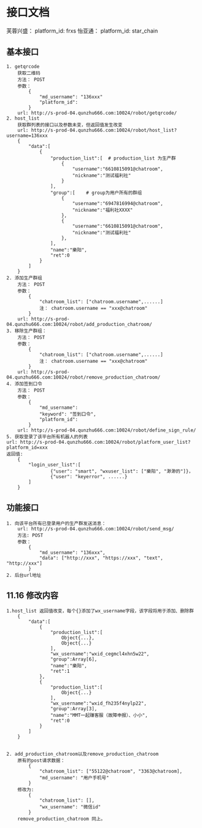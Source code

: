 # 接口文档

芙蓉兴盛： 
    platform_id: frxs
怡亚通：
    platform_id: star_chain
## 基本接口

    1. getqrcode
        获取二维码
        方法： POST
        参数： 
            {
                "md_username": "136xxx"
                "platform_id":
            }
        url: http://s-prod-04.qunzhu666.com:10024/robot/getqrcode/
    2. host_list
        获取群列表的接口以及参数未变，但返回值发生改变
        url: http://s-prod-04.qunzhu666.com:10024/robot/host_list?username=136xxx
        {
            "data":[
                {
                    "production_list":[  # production_list 为生产群
                        {
                            "username":"6610815091@chatroom",
                            "nickname":"测试福利社"
                        }
                    ],
                    "group":[    # group为用户所有的群组
                        {
                            "username":"6947816994@chatroom",
                            "nickname":"福利社XXXX"
                        },
                        {
                            "username":"6610815091@chatroom",
                            "nickname":"测试福利社"
                        },
                    ],
                    "name":"樂阳",
                    "ret":0
                }
            ]
        }
    2. 添加生产群组
        方法： POST
        参数：
            {
                "chatroom_list": ["chatroom.username",......]
                注： chatroom.username == "xxx@chatroom"
            }
        url: http://s-prod-04.qunzhu666.com:10024/robot/add_production_chatroom/
    3. 移除生产群组：
        方法： POST
        参数：
            {
                "chatroom_list": ["chatroom.username",......]
                注： chatroom.username == "xxx@chatroom"
            }
        url: http://s-prod-04.qunzhu666.com:10024/robot/remove_production_chatroom/
    4. 添加签到口令
        方法： POST
        参数：
            {
                "md_username": 
                "keyword": "签到口令",
                "platform_id": 
            }
        url: http://s-prod-04.qunzhu666.com:10024/robot/define_sign_rule/
    5. 获取登录了该平台所有机器人的列表
    url: http://s-prod-04.qunzhu666.com:10024/robot/platform_user_list?platform_id=xxx
    返回值: 
        {
            "login_user_list":[
                    {"user": "smart", "wxuser_list": ["樂阳", "渺渺的"]}，
                    {"user": "keyerror", ......}
            ]
        }

## 功能接口

    1. 向该平台所有已登录用户的生产群发送消息：
        url: http://s-prod-04.qunzhu666.com:10024/robot/send_msg/
        方法: POST
        参数： 
            {
                "md_username": "136xxx",
                "data": ["http://xxx", "https://xxx", "text", "http://xxx"]
            }
    2. 后台url地址
    
    
## 11.16 修改内容

    1.host_list 返回值改变，每个{}添加了wx_username字段，该字段将用于添加、删除群
        {
            "data":[
                {
                    "production_list":[
                        Object{...},
                        Object{...}
                    ],
                    "wx_username":"wxid_cegmcl4xhn5w22",
                    "group":Array[6],
                    "name":"樂阳",
                    "ret":1
                },
                {
                    "production_list":[
                        Object{...}
                    ],
                    "wx_username":"wxid_fh235f4nylp22",
                    "group":Array[3],
                    "name":"MMT一起赚客服（故障申报）、小小",
                    "ret":0
                }
            ]
        }
        
        
    2. add_production_chatroom以及remove_production_chatroom
        原有的post请求数据：
            {
                "chatroom_list": ["55122@chatroom", "3363@chatroom],
                "md_username": "用户手机号"
            }
        修改为:
            {
                "chatroom_list": [],
                "wx_username": "微信id"
            }
        remove_production_chatroom 同上。





























